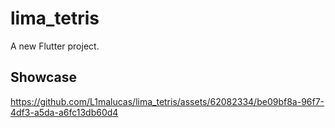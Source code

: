 # lima_tetris

A new Flutter project.

## Showcase



https://github.com/L1malucas/lima_tetris/assets/62082334/be09bf8a-96f7-4df3-a5da-a6fc13db60d4

